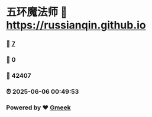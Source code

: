 # 五环魔法师 :link: https://russianqin.github.io 
### :page_facing_up: [7](https://russianqin.github.io/tag.html) 
### :speech_balloon: 0 
### :hibiscus: 42407 
### :alarm_clock: 2025-06-06 00:49:53 
### Powered by :heart: [Gmeek](https://github.com/Meekdai/Gmeek)
